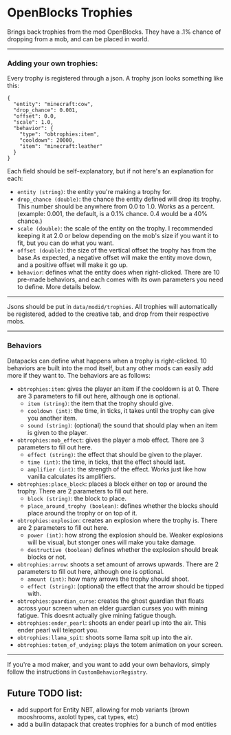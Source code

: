 # OpenBlocks Trophies

Brings back trophies from the mod OpenBlocks. They have a .1% chance of dropping from a mob, and can be placed in world.

---

### Adding your own trophies:

Every trophy is registered through a json. A trophy json looks something like this:

```
{
  "entity": "minecraft:cow",
  "drop_chance": 0.001,
  "offset": 0.0,
  "scale": 1.0,
  "behavior": {
    "type": "obtrophies:item",
    "cooldown": 20000,
    "item": "minecraft:leather"
  }
}
```

Each field should be self-explanatory, but if not here's an explanation for each:

- `entity (string)`: the entity you're making a trophy for.
- `drop_chance (double)`: the chance the entity defined will drop its trophy. This number should be anywhere from 0.0 to
  1.0. Works as a percent. (example: 0.001, the default, is a 0.1% chance. 0.4 would be a 40% chance.)
- `scale (double)`: the scale of the entity on the trophy. I recommended keeping it at 2.0 or below depending on the
  mob's size if you want it to fit, but you can do what you want.
- `offset (double)`: the size of the vertical offset the trophy has from the base.As expected, a negative offset will
  make the entity move down, and a positive offset will make it go up.
- `behavior`: defines what the entity does when right-clicked. There are 10 pre-made behaviors, and each comes with its
  own parameters you need to define. More details below.

---
Jsons should be put in `data/modid/trophies`. All trophies will automatically be registered, added to the creative tab,
and drop from their respective mobs.

---

### Behaviors

Datapacks can define what happens when a trophy is right-clicked. 10 behaviors are built into the mod itself, but any
other mods can easily add more if they want to. The behaviors are as follows:

- `obtrophies:item`: gives the player an item if the cooldown is at 0. There are 3 parameters to fill out here, although
  one is optional.
	- `item (string)`: the item that the trophy should give.
	- `cooldown (int)`: the time, in ticks, it takes until the trophy can give you another item.
	- `sound (string)`: (optional) the sound that should play when an item is given to the player.
- `obtrophies:mob_effect`: gives the player a mob effect. There are 3 parameters to fill out here.
	- `effect (string)`: the effect that should be given to the player.
	- `time (int)`: the time, in ticks, that the effect should last.
	- `amplifier (int)`: the strength of the effect. Works just like how vanilla calculates its amplifiers.
- `obtrophies:place_block`: places a block either on top or around the trophy. There are 2 parameters to fill out here.
	- `block (string)`: the block to place.
	- `place_around_trophy (boolean)`: defines whether the blocks should place around the trophy or on top of it.
- `obtrophies:explosion`: creates an explosion where the trophy is. There are 2 parameters to fill out here.
	- `power (int)`: how strong the explosion should be. Weaker explosions will be visual, but stonger ones will make
	  you take damage.
	- `destructive (boolean)` defines whether the explosion should break blocks or not.
- `obtrophies:arrow`: shoots a set amount of arrows upwards. There are 2 parameters to fill out here, although one is
  optional.
	- `amount (int)`: how many arrows the trophy should shoot.
	- `effect (string)`: (optional) the effect that the arrow should be tipped with.
- `obtrophies:guardian_curse`: creates the ghost guardian that floats across your screen when an elder guardian curses
  you with mining fatigue. This doesnt actually give mining fatigue though.
- `obtrophies:ender_pearl`: shoots an ender pearl up into the air. This ender pearl will teleport you.
- `obtrophies:llama_spit`: shoots some llama spit up into the air.
- `obtrophies:totem_of_undying`: plays the totem animation on your screen.

---
If you're a mod maker, and you want to add your own behaviors, simply follow the instructions
in `CustomBehaviorRegistry`.

## Future TODO list:

- add support for Entity NBT, allowing for mob variants (brown mooshrooms, axolotl types, cat types, etc)
- add a builin datapack that creates trophies for a bunch of mod entities
